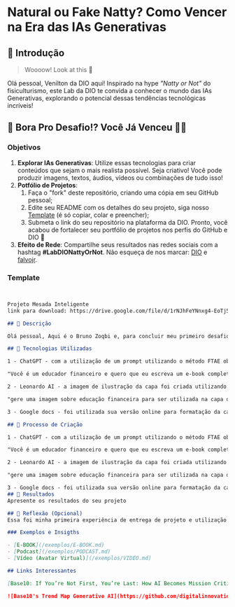 # Natural ou Fake Natty? Como Vencer na Era das IAs Generativas

## 🚀 Introdução

> Woooow! Look at this 👀

Olá pessoal, Venilton da DIO aqui! Inspirado na hype _"Natty or Not"_ do fisiculturismo, este Lab da DIO te convida a conhecer o mundo das IAs Generativas, explorando o potencial dessas tendências tecnológicas incríveis!

## 🎯 Bora Pro Desafio!? Você Já Venceu 💪🤓

### Objetivos

1. **Explorar IAs Generativas**: Utilize essas tecnologias para criar conteúdos que sejam o mais realista possível. Seja criativo! Você pode produzir imagens, textos, áudios, vídeos ou combinações de tudo isso!
1. **Potfólio de Projetos**:
    1. Faça o "fork" deste repositório, criando uma cópia em seu GitHub pessoal;
    2. Edite seu README com os detalhes do seu projeto, siga nosso [Template](#template) (é só copiar, colar e preencher);
    3. Submeta o link do seu repositório na plataforma da DIO. Pronto, você acabou de fortalecer seu portfólio de projetos nos perfis do GitHub e DIO 🚀
1. **Efeito de Rede**: Compartilhe seus resultados nas redes sociais com a hashtag **#LabDIONattyOrNot**. Não esqueça de nos marcar: [DIO](https://www.linkedin.com/school/dio-makethechange) e [falvojr](https://www.linkedin.com/in/falvojr).

### Template

```markdown


Projeto Mesada Inteligente
link para download: https://drive.google.com/file/d/1rNJhFeYNnxg4-EoTj5GtQmBcooP65tLh/view

## 📒 Descrição

Olá pessoal, Aqui é o Bruno Zoqbi e, para concluir meu primeiro desafio, compartilho com vocês uma cartilha sobre educação financeira com um breve resumo do método de gestão de finanças pessoais popularmente conhecido como "50-30-20" para aqueles que possuem pouco ou nenhum conhecimento sobre o tema.

## 🤖 Tecnologias Utilizadas

1 - ChatGPT - com a utilização de um prompt utilizando o método FTAE obtive o conteúdo de texto utilizado como conteúdo na cartilha

"Você é um educador financeiro e quero que eu escreva um e-book completo sobre educação financeira feito com base em um resumo explicativo da regra de organização financeira conehcida como 50-30-20 para um público de infanto-juvenil"

2 - Leonardo AI - a imagem de ilustração da capa foi criada utilizando o prompt abaixo:

"gere uma imagem sobre educação financeira para ser utilizada na capa de uma cartilha para o público infanto juvenil"

3 - Google docs - foi utilizada sua versão online para formatação da cartilha e exportação do arquivo em pdf

## 🧐 Processo de Criação

1 - ChatGPT - com a utilização de um prompt utilizando o método FTAE obtive o conteúdo de texto utilizado como conteúdo na cartilha

"Você é um educador financeiro e quero que eu escreva um e-book completo sobre educação financeira feito com base em um resumo explicativo da regra de organização financeira conehcida como 50-30-20 para um público de infanto-juvenil"

2 - Leonardo AI - a imagem de ilustração da capa foi criada utilizando o prompt abaixo:

"gere uma imagem sobre educação financeira para ser utilizada na capa de uma cartilha para o público infanto juvenil"

3 - Google docs - foi utilizada sua versão online para formatação da cartilha e exportação do arquivo em pdf
## 🚀 Resultados
Apresente os resultados do seu projeto

## 💭 Reflexão (Opcional)
Essa foi minha primeira experiência de entrega de projeto e utilização de IAs para produção de materiais. Sem dúvida com o conhecimento adquirido e o potencial das ferramentas teria sido possível produzir algo melhor e diversas outras idéias. Infelizmente diante das minhas circunstâncias pessoais estou hoje, as 22:54 iniciando a execução dos desafios de projetos que preciso terminar antes que o dia de amanhã se inicie e eu tenha que novamente ter um dia inteiro de trabalho. Como o prazo para finalização do bootcamp é até amanhã preciso agir rápido para ter algo entregável que comprove minha prática e conhecimento das ferramentas mesmo que não seja possível fazer o melhor nesse momento```

### Exemplos e Insigths

- [E-BOOK](/exemplos/E-BOOK.md)
- [Podcast](/exemplos/PODCAST.md)
- [Vídeo (Avatar Virtual)](/exemplos/VIDEO.md)

## Links Interessantes

[Base10: If You’re Not First, You’re Last: How AI Becomes Mission Critical](https://base10.vc/post/generative-ai-mission-critical/)

![Base10's Trend Map Generative AI](https://github.com/digitalinnovationone/lab-natty-or-not/assets/730492/f4df26e8-f8f7-4419-8252-c69d73ea930c)
